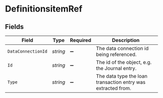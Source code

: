 # DefinitionsitemRef


## Fields

| Field                                                        | Type                                                         | Required                                                     | Description                                                  |
| ------------------------------------------------------------ | ------------------------------------------------------------ | ------------------------------------------------------------ | ------------------------------------------------------------ |
| `DataConnectionId`                                           | *string*                                                     | :heavy_minus_sign:                                           | The data connection id being referenced.                     |
| `Id`                                                         | *string*                                                     | :heavy_minus_sign:                                           | The id of the object, e.g. the Journal entry.                |
| `Type`                                                       | *string*                                                     | :heavy_minus_sign:                                           | The data type the loan transaction entry was extracted from. |